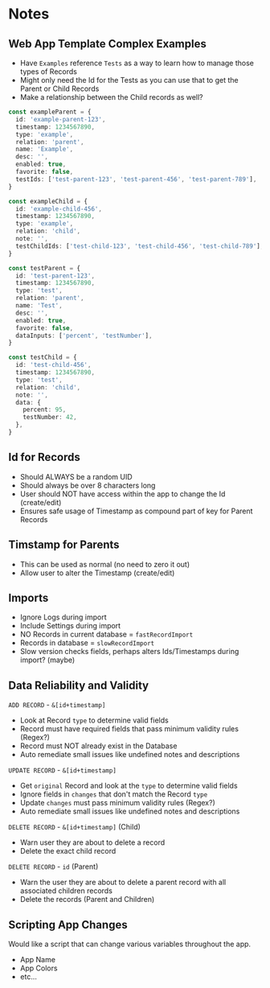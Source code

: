 # Notes

## Web App Template Complex Examples

- Have `Examples` reference `Tests` as a way to learn how to manage those types of Records
- Might only need the Id for the Tests as you can use that to get the Parent or Child Records
- Make a relationship between the Child records as well?

```typescript
const exampleParent = {
  id: 'example-parent-123',
  timestamp: 1234567890,
  type: 'example',
  relation: 'parent',
  name: 'Example',
  desc: '',
  enabled: true,
  favorite: false,
  testIds: ['test-parent-123', 'test-parent-456', 'test-parent-789'],
}

const exampleChild = {
  id: 'example-child-456',
  timestamp: 1234567890,
  type: 'example',
  relation: 'child',
  note: '',
  testChildIds: ['test-child-123', 'test-child-456', 'test-child-789'],
}

const testParent = {
  id: 'test-parent-123',
  timestamp: 1234567890,
  type: 'test',
  relation: 'parent',
  name: 'Test',
  desc: '',
  enabled: true,
  favorite: false,
  dataInputs: ['percent', 'testNumber'],
}

const testChild = {
  id: 'test-child-456',
  timestamp: 1234567890,
  type: 'test',
  relation: 'child',
  note: '',
  data: {
    percent: 95,
    testNumber: 42,
  },
}
```

## Id for Records

- Should ALWAYS be a random UID
- Should always be over 8 characters long
- User should NOT have access within the app to change the Id (create/edit)
- Ensures safe usage of Timestamp as compound part of key for Parent Records

## Timstamp for Parents

- This can be used as normal (no need to zero it out)
- Allow user to alter the Timestamp (create/edit)

## Imports

- Ignore Logs during import
- Include Settings during import
- NO Records in current database = `fastRecordImport`
- Records in database = `slowRecordImport`
- Slow version checks fields, perhaps alters Ids/Timestamps during import? (maybe)

## Data Reliability and Validity

`ADD RECORD` - `&[id+timestamp]`

- Look at Record `type` to determine valid fields
- Record must have required fields that pass minimum validity rules (Regex?)
- Record must NOT already exist in the Database
- Auto remediate small issues like undefined notes and descriptions

`UPDATE RECORD` - `&[id+timestamp]`

- Get `original` Record and look at the `type` to determine valid fields
- Ignore fields in `changes` that don't match the Record `type`
- Update `changes` must pass minimum validity rules (Regex?)
- Auto remediate small issues like undefined notes and descriptions

`DELETE RECORD` - `&[id+timestamp]` (Child)

- Warn user they are about to delete a record
- Delete the exact child record

`DELETE RECORD` - `id` (Parent)

- Warn the user they are about to delete a parent record with all associated children records
- Delete the records (Parent and Children)

## Scripting App Changes

Would like a script that can change various variables throughout the app.

- App Name
- App Colors
- etc...
